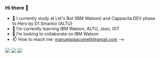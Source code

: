 ### Hi there 👋

- 🔭 I currently study at Let's Bot (IBM Watson) and Cappacita DEV phase to Hero by D1 Smarkio (ALTU)
- 🌱 I’m currently learning IBM Watson, ALTU, Json, GIT
- 👯 I’m looking to collaborate on IBM Watson
- 📫 How to reach me: manuelagiacomelli@gmail.com
-->
<div>
<a href="https://www.instagram.com/manuelagiacomelli/" target="_blank"><img src="https://img.shields.io/badge/Instagram-E4405F?style=for-the-badge&logo=instagram&logoColor=white" target="_blank"></a>
   <a href="https://linkedin.com/in/manuela-t-q-g-piotto-169418214" target="_blank"><img src=                                                                       "https://img.shields.io/badge/LinkedIn-0077B5?style=for-the-badge&logo=linkedin&logoColor=white" target="_blank"></a>
     <a href="mailto:manuelagiacomelli@gmail.com"><img src= https://img.shields.io/badge/Gmail-D14836?style=for-the-badge&logo=gmail&logoColor=white target="_blank"></a>                                                                          
  </div>

